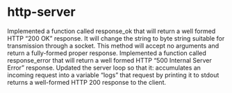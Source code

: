# http-server

Implemented a function called response_ok that will return a well formed HTTP “200 OK” response. It will change the string to  byte string suitable for transmission through a socket. This method will accept no arguments and return a fully-formed proper response.
Implemented a function called response_error that will return a well formed HTTP “500 Internal Server Error” response.
Updated the server loop  so that it:
accumulates an incoming request into a variable
“logs” that request by printing it to stdout
returns a well-formed HTTP 200 response to the client.